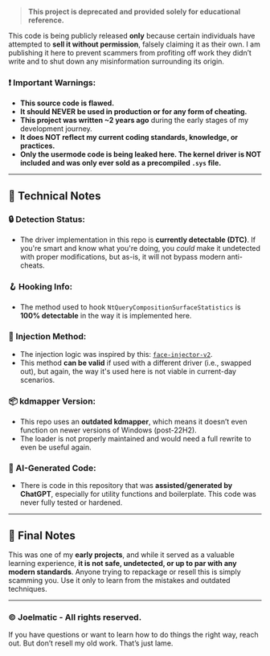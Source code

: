 > **This project is deprecated and provided solely for educational reference.**

This code is being publicly released **only** because certain individuals have attempted to **sell it without permission**, falsely claiming it as their own. I am publishing it here to prevent scammers from profiting off work they didn’t write and to shut down any misinformation surrounding its origin.

### ❗ Important Warnings:
- **This source code is flawed.**
- **It should NEVER be used in production or for any form of cheating.**
- **This project was written ~2 years ago** during the early stages of my development journey.
- **It does NOT reflect my current coding standards, knowledge, or practices.**
- **Only the usermode code is being leaked here. The kernel driver is NOT included and was only ever sold as a precompiled `.sys` file.**

---

## 🧠 Technical Notes

### 🔒 Detection Status:
- The driver implementation in this repo is **currently detectable (DTC)**. If you're smart and know what you're doing, you *could* make it undetected with proper modifications, but as-is, it will not bypass modern anti-cheats.

### 🪝 Hooking Info:
- The method used to hook `NtQueryCompositionSurfaceStatistics` is **100% detectable** in the way it is implemented here.

### 💉 Injection Method:
- The injection logic was inspired by this: [`face-injector-v2`](https://github.com/KANKOSHEV/face-injector-v2/blob/main/face_injector_v2/inject/injector.h).
- This method **can be valid** if used with a different driver (i.e., swapped out), but again, the way it's used here is not viable in current-day scenarios.

### 📦 kdmapper Version:
- This repo uses an **outdated kdmapper**, which means it doesn’t even function on newer versions of Windows (post-22H2).
- The loader is not properly maintained and would need a full rewrite to even be useful again.

### 🤖 AI-Generated Code:
- There is code in this repository that was **assisted/generated by ChatGPT**, especially for utility functions and boilerplate. This code was never fully tested or hardened.

---

## 🧵 Final Notes
This was one of my **early projects**, and while it served as a valuable learning experience, **it is not safe, undetected, or up to par with any modern standards**.
Anyone trying to repackage or resell this is simply scamming you.
Use it only to learn from the mistakes and outdated techniques.

---

### © Joelmatic - All rights reserved.
If you have questions or want to learn how to do things the right way, reach out. But don’t resell my old work. That’s just lame.

